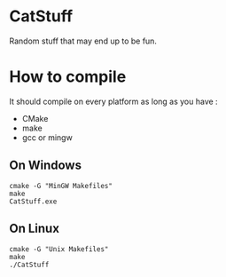 # CatStuff
Random stuff that may end up to be fun.

# How to compile
It should compile on every platform as long as you have :

* CMake
* make
* gcc or mingw

On Windows
---------
```
cmake -G "MinGW Makefiles"
make
CatStuff.exe
```

On Linux
-------
```
cmake -G "Unix Makefiles"
make
./CatStuff
```
